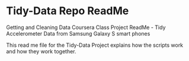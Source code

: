 # Tidy-Data Repo ReadMe

Getting and Cleaning Data Coursera Class Project ReadMe
    - Tidy Accelerometer Data from Samsung Galaxy S smart phones

This read me file for the Tidy-Data Project explains how the scripts work and how they work together.